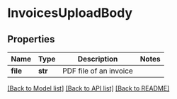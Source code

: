 # InvoicesUploadBody

## Properties
Name | Type | Description | Notes
------------ | ------------- | ------------- | -------------
**file** | **str** | PDF file of an invoice | 

[[Back to Model list]](../README.md#documentation-for-models) [[Back to API list]](../README.md#documentation-for-api-endpoints) [[Back to README]](../README.md)

